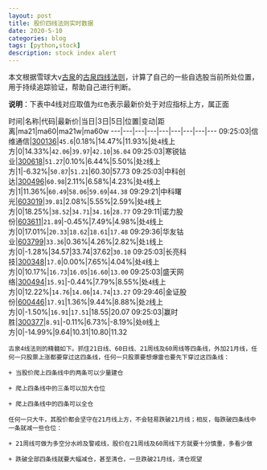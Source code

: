 ```yaml
---
layout: post
title: 股价四线法则实时数据
date: 2020-5-10
categories: blog
tags: [python,stock]
description: stock index alert
---
```



本文根据雪球大v[古泉](https://xueqiu.com/u/7148646888)的[古泉四线法则](https://xueqiu.com/7148646888/130498192)，计算了自己的一些自选股当前所处位置，用于持续追踪验证，帮助自己进行判断。

**说明**：下表中4线对应取值为`红色`表示最新价处于对应指标上方，属正面

时间|名称|代码|最新价|当日|3日|5日|位置|变动|距离|ma21|ma60|ma21w|ma60w
---|---|---|---|---|---|---|---|---
09:25:03|信维通信|[300136](https://xueqiu.com/S/SZ300136)|`45.6`|0.18%|14.47%|11.93%|处`4`线上方|0|14.33%|`42.06`|`39.97`|`42.10`|`36.04`
09:25:03|寒锐钴业|[300618](https://xueqiu.com/S/SZ300618)|`51.27`|0.10%|6.44%|5.50%|处`2`线上方|1|-6.32%|`50.87`|`51.21`|60.30|57.73
09:25:03|中科创达|[300496](https://xueqiu.com/S/SZ300496)|`60.98`|2.11%|6.58%|4.23%|处`4`线上方|1|11.36%|`60.49`|`58.06`|`59.69`|`44.38`
09:29:21|中科曙光|[603019](https://xueqiu.com/S/SH603019)|`39.81`|2.08%|5.55%|2.59%|处`4`线上方|0|18.25%|`38.52`|`34.71`|`34.16`|`28.77`
09:29:11|诺力股份|[603611](https://xueqiu.com/S/SH603611)|`21.89`|-0.45%|7.49%|4.98%|处`4`线上方|0|17.01%|`20.33`|`18.62`|`18.61`|`17.48`
09:29:36|华友钴业|[603799](https://xueqiu.com/S/SH603799)|`33.36`|0.36%|4.26%|2.82%|处`1`线上方|0|-1.28%|34.57|33.74|37.62|`30.10`
09:25:03|长亮科技|[300348](https://xueqiu.com/S/SZ300348)|`17.0`|0.00%|7.65%|4.04%|处`4`线上方|0|10.17%|`16.73`|`16.05`|`16.60`|`13.00`
09:25:03|盛天网络|[300494](https://xueqiu.com/S/SZ300494)|`15.91`|-0.44%|7.79%|8.55%|处`4`线上方|0|12.22%|`14.76`|`14.06`|`14.74`|`13.27`
09:29:46|金证股份|[600446](https://xueqiu.com/S/SH600446)|`17.91`|1.36%|9.44%|8.88%|处`2`线上方|0|-1.50%|`16.91`|`17.51`|18.55|20.07
09:25:03|赢时胜|[300377](https://xueqiu.com/S/SZ300377)|`8.91`|-0.11%|6.73%|-8.19%|处`0`线上方|0|-14.99%|9.64|10.31|10.80|11.32

```
古泉4线法则的精髓如下。抓住21日线、60日线、21周线及60周线等四条线，外加21月线，任何一只股票上涨都要穿过这四条线，任何一只股票要想爆雷也要先下穿过这四条线：

+ 当股价爬上四条线中的两条可以少量建仓

+ 爬上四条线中的三条可以加大仓位

+ 爬上四条线中的四条可以全仓

任何一只大牛，其股价都会坚守在21月线上方，不会轻易跌破21月线；相反，每跌破四条线中一条就减一些仓位：

+ 21周线可做为多空分水岭及警戒线，股价在21周线及60周线下方就要十分慎重，多看少做

+ 跌破全部四条线就要大幅减仓，甚至清仓，一旦跌破21月线，清仓观望
```